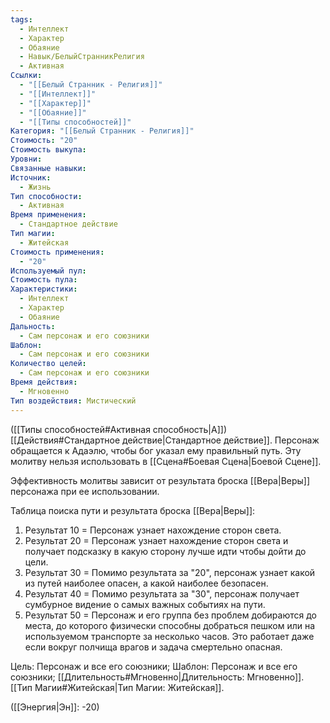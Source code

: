 ```yaml
---
tags:
  - Интеллект
  - Характер
  - Обаяние
  - Навык/БелыйСтранникРелигия
  - Активная
Ссылки:
  - "[[Белый Странник - Религия]]"
  - "[[Интеллект]]"
  - "[[Характер]]"
  - "[[Обаяние]]"
  - "[[Типы способностей]]"
Категория: "[[Белый Странник - Религия]]"
Стоимость: "20"
Стоимость выкупа: 
Уровни: 
Связанные навыки: 
Источник:
  - Жизнь
Тип способности:
  - Активная
Время применения:
  - Стандартное действие
Тип магии:
  - Житейская
Стоимость применения:
  - "20"
Используемый пул: 
Стоимость пула: 
Характеристики:
  - Интеллект
  - Характер
  - Обаяние
Дальность:
  - Сам персонаж и его союзники
Шаблон:
  - Сам персонаж и его союзники
Количество целей:
  - Сам персонаж и его союзники
Время действия:
  - Мгновенно
Тип воздействия: Мистический
---
```

([[Типы способностей#Активная способность|А]]) [[Действия#Стандартное действие|Стандартное действие]]. Персонаж обращается к Адаэлю, чтобы бог указал ему правильный путь. Эту молитву нельзя использовать в [[Сцена#Боевая Сцена|Боевой Сцене]]. 

Эффективность молитвы зависит от результата броска [[Вера|Веры]] персонажа при ее использовании. 

Таблица поиска пути и результата броска [[Вера|Веры]]:

1. Результат 10 = Персонаж узнает нахождение сторон света.  
2. Результат 20 = Персонаж узнает нахождение сторон света и получает подсказку в какую сторону лучше идти чтобы дойти до цели. 
3. Результат 30 = Помимо результата за "20", персонаж узнает какой из путей наиболее опасен, а какой наиболее безопасен. 
4. Результат 40 = Помимо результата за "30", персонаж получает сумбурное видение о самых важных событиях на пути.  
5. Результат 50 = Персонаж и его группа без проблем добираются до места, до которого физически способны добраться пешком или на используемом транспорте за несколько часов. Это работает даже если вокруг полчища врагов и задача смертельно опасная. 

Цель: Персонаж и все его союзники; Шаблон: Персонаж и все его союзники; [[Длительность#Мгновенно|Длительность: Мгновенно]]. [[Тип Магии#Житейская|Тип Магии: Житейская]].

([[Энергия|Эн]]: -20)